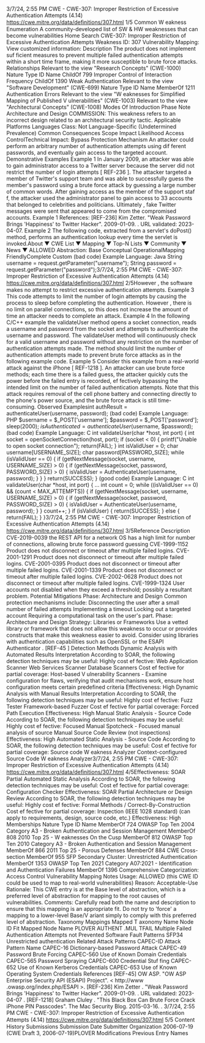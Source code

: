 3/7/24, 2:55 PM CWE - CWE-307: Improper Restriction of Excessive Authentication Attempts (4.14)
https://cwe.mitre.org/data/deﬁnitions/307.html 1/5
Common W eakness Enumeration
A community-developed list of SW & HW weaknesses that can become
vulnerabilities
Home Search
CWE-307: Improper Restriction of Excessive Authentication Attempts
Weakness ID: 307
Vulnerability Mapping: 
View customized information:
 Description
The product does not implement suf ficient measures to prevent multiple failed authentication attempts within a short time frame,
making it more susceptible to brute force attacks.
 Relationships
 Relevant to the view "Research Concepts" (CWE-1000)
Nature Type ID Name
ChildOf 799 Improper Control of Interaction Frequency
ChildOf 1390 Weak Authentication
 Relevant to the view "Software Development" (CWE-699)
Nature Type ID Name
MemberOf 1211 Authentication Errors
 Relevant to the view "W eaknesses for Simplified Mapping of Published V ulnerabilities" (CWE-1003)
 Relevant to the view "Architectural Concepts" (CWE-1008)
 Modes Of Introduction
Phase Note
Architecture and Design COMMISSION: This weakness refers to an incorrect design related to an architectural security tactic.
 Applicable Platforms
Languages
Class: Not Language-Specific (Undetermined Prevalence)
 Common Consequences
Scope Impact Likelihood
Access ControlTechnical Impact: Bypass Protection Mechanism
An attacker could perform an arbitrary number of authentication attempts using dif ferent passwords,
and eventually gain access to the targeted account.
 Demonstrative Examples
Example 1
In January 2009, an attacker was able to gain administrator access to a Twitter server because the server did not restrict the number
of login attempts [ REF-236 ]. The attacker targeted a member of Twitter's support team and was able to successfully guess the
member's password using a brute force attack by guessing a large number of common words. After gaining access as the member of
the support staf f, the attacker used the administrator panel to gain access to 33 accounts that belonged to celebrities and politicians.
Ultimately , fake Twitter messages were sent that appeared to come from the compromised accounts.
Example 1 References:
[REF-236] Kim Zetter. "Weak Password Brings 'Happiness' to Twitter Hacker". 2009-01-09. . URL validated: 2023-04-07.
Example 2
The following code, extracted from a servlet's doPost() method, performs an authentication lookup every time the servlet is invoked.About ▼ CWE List ▼ Mapping ▼ Top-N Lists ▼ Community ▼ News ▼
ALLOWED
Abstraction: Base
Conceptual OperationalMapping
FriendlyComplete Custom
(bad code) Example Language: Java 
String username = request.getParameter("username");
String password = request.getParameter("password");3/7/24, 2:55 PM CWE - CWE-307: Improper Restriction of Excessive Authentication Attempts (4.14)
https://cwe.mitre.org/data/deﬁnitions/307.html 2/5However , the software makes no attempt to restrict excessive authentication attempts.
Example 3
This code attempts to limit the number of login attempts by causing the process to sleep before completing the authentication.
However , there is no limit on parallel connections, so this does not increase the amount of time an attacker needs to complete an
attack.
Example 4
In the following C/C++ example the validateUser method opens a socket connection, reads a username and password from the
socket and attempts to authenticate the username and password.
The validateUser method will continuously check for a valid username and password without any restriction on the number of
authentication attempts made. The method should limit the number of authentication attempts made to prevent brute force attacks as
in the following example code.
Example 5
Consider this example from a real-world attack against the iPhone [ REF-1218 ]. An attacker can use brute force methods; each time
there is a failed guess, the attacker quickly cuts the power before the failed entry is recorded, ef fectively bypassing the intended limit
on the number of failed authentication attempts. Note that this attack requires removal of the cell phone battery and connecting
directly to the phone's power source, and the brute force attack is still time-consuming.
 Observed Examplesint authResult = authenticateUser(username, password);
(bad code) Example Language: PHP 
$username = $\_POST['username'];
$password = $\_POST['password'];
sleep(2000);
$isAuthenticated = authenticateUser($username, $password);
(bad code) Example Language: C 
int validateUser(char \*host, int port)
{
int socket = openSocketConnection(host, port);
if (socket < 0) {
printf("Unable to open socket connection");
return(FAIL);
}
int isValidUser = 0;
char username[USERNAME\_SIZE];
char password[PASSWORD\_SIZE];
while (isValidUser == 0) {
if (getNextMessage(socket, username, USERNAME\_SIZE) > 0) {
if (getNextMessage(socket, password, PASSWORD\_SIZE) > 0) {
isValidUser = AuthenticateUser(username, password);
}
}
}
return(SUCCESS);
}
(good code) Example Language: C 
int validateUser(char \*host, int port)
{
...
int count = 0;
while ((isValidUser == 0) && (count < MAX\_ATTEMPTS)) {
if (getNextMessage(socket, username, USERNAME\_SIZE) > 0) {
if (getNextMessage(socket, password, PASSWORD\_SIZE) > 0) {
isValidUser = AuthenticateUser(username, password);
}
}
count++;
}
if (isValidUser) {
return(SUCCESS);
}
else {
return(FAIL);
}
}3/7/24, 2:55 PM CWE - CWE-307: Improper Restriction of Excessive Authentication Attempts (4.14)
https://cwe.mitre.org/data/deﬁnitions/307.html 3/5Reference Description
CVE-2019-0039 the REST API for a network OS has a high limit for number of connections, allowing brute force
password guessing
CVE-1999-1152 Product does not disconnect or timeout after multiple failed logins.
CVE-2001-1291 Product does not disconnect or timeout after multiple failed logins.
CVE-2001-0395 Product does not disconnect or timeout after multiple failed logins.
CVE-2001-1339 Product does not disconnect or timeout after multiple failed logins.
CVE-2002-0628 Product does not disconnect or timeout after multiple failed logins.
CVE-1999-1324 User accounts not disabled when they exceed a threshold; possibly a resultant problem.
 Potential Mitigations
Phase: Architecture and Design
Common protection mechanisms include:
Disconnecting the user after a small number of failed attempts
Implementing a timeout
Locking out a targeted account
Requiring a computational task on the user's part.
Phase: Architecture and Design
Strategy: Libraries or Frameworks
Use a vetted library or framework that does not allow this weakness to occur or provides constructs that make this weakness
easier to avoid.
Consider using libraries with authentication capabilities such as OpenSSL or the ESAPI Authenticator . [REF-45 ]
 Detection Methods
Dynamic Analysis with Automated Results Interpretation
According to SOAR, the following detection techniques may be useful:
Highly cost ef fective:
Web Application Scanner
Web Services Scanner
Database Scanners
Cost ef fective for partial coverage:
Host-based V ulnerability Scanners - Examine configuration for flaws, verifying that audit mechanisms work, ensure
host configuration meets certain predefined criteria
Effectiveness: High
Dynamic Analysis with Manual Results Interpretation
According to SOAR, the following detection techniques may be useful:
Highly cost ef fective:
Fuzz Tester
Framework-based Fuzzer
Cost ef fective for partial coverage:
Forced Path Execution
Effectiveness: High
Manual Static Analysis - Source Code
According to SOAR, the following detection techniques may be useful:
Highly cost ef fective:
Focused Manual Spotcheck - Focused manual analysis of source
Manual Source Code Review (not inspections)
Effectiveness: High
Automated Static Analysis - Source Code
According to SOAR, the following detection techniques may be useful:
Cost ef fective for partial coverage:
Source code W eakness Analyzer
Context-configured Source Code W eakness Analyzer3/7/24, 2:55 PM CWE - CWE-307: Improper Restriction of Excessive Authentication Attempts (4.14)
https://cwe.mitre.org/data/deﬁnitions/307.html 4/5Effectiveness: SOAR Partial
Automated Static Analysis
According to SOAR, the following detection techniques may be useful:
Cost ef fective for partial coverage:
Configuration Checker
Effectiveness: SOAR Partial
Architecture or Design Review
According to SOAR, the following detection techniques may be useful:
Highly cost ef fective:
Formal Methods / Correct-By-Construction
Cost ef fective for partial coverage:
Inspection (IEEE 1028 standard) (can apply to requirements, design, source code, etc.)
Effectiveness: High
 Memberships
Nature Type ID Name
MemberOf 724 OWASP Top Ten 2004 Category A3 - Broken Authentication and Session Management
MemberOf 808 2010 Top 25 - W eaknesses On the Cusp
MemberOf 812 OWASP Top Ten 2010 Category A3 - Broken Authentication and Session Management
MemberOf 866 2011 Top 25 - Porous Defenses
MemberOf 884 CWE Cross-section
MemberOf 955 SFP Secondary Cluster: Unrestricted Authentication
MemberOf 1353 OWASP Top Ten 2021 Category A07:2021 - Identification and Authentication Failures
MemberOf 1396 Comprehensive Categorization: Access Control
 Vulnerability Mapping Notes
Usage: ALLOWED (this CWE ID could be used to map to real-world vulnerabilities)
Reason: Acceptable-Use
Rationale:
This CWE entry is at the Base level of abstraction, which is a preferred level of abstraction for mapping to the root causes of
vulnerabilities.
Comments:
Carefully read both the name and description to ensure that this mapping is an appropriate fit. Do not try to 'force' a mapping to a
lower-level Base/V ariant simply to comply with this preferred level of abstraction.
 Taxonomy Mappings
Mapped T axonomy Name Node ID Fit Mapped Node Name
PLOVER AUTHENT .MUL TFAIL Multiple Failed Authentication Attempts not Prevented
Software Fault Patterns SFP34 Unrestricted authentication
 Related Attack Patterns
CAPEC-ID Attack Pattern Name
CAPEC-16 Dictionary-based Password Attack
CAPEC-49 Password Brute Forcing
CAPEC-560 Use of Known Domain Credentials
CAPEC-565 Password Spraying
CAPEC-600 Credential Stuf fing
CAPEC-652 Use of Known Kerberos Credentials
CAPEC-653 Use of Known Operating System Credentials
 References
[REF-45] OW ASP. "OW ASP Enterprise Security API (ESAPI) Project". < http://www .owasp.org/index.php/ESAPI >.
[REF-236] Kim Zetter . "Weak Password Brings 'Happiness' to Twitter Hacker". 2009-01-09.
. URL validated: 2023-04-07 .
[REF-1218] Graham Cluley . "This Black Box Can Brute Force Crack iPhone PIN Passcodes". The Mac Security Blog. 2015-03-16.
.
3/7/24, 2:55 PM CWE - CWE-307: Improper Restriction of Excessive Authentication Attempts (4.14)
https://cwe.mitre.org/data/deﬁnitions/307.html 5/5
 Content History
 Submissions
Submission Date Submitter Organization
2006-07-19
(CWE Draft 3, 2006-07-19)PLOVER
 Modifications
 Previous Entry Names
